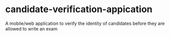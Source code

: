 # candidate-verification-appication
A mobile/web application to verify the identity of candidates before they are allowed to write an exam
